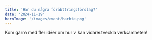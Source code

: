 ```yaml
---
title: 'Har du några föräbttringsförslag?'
date: '2024-11-19'
heroImage: '/images/event/barbie.png'
---
```


Kom gärna med fler idéer om hur vi kan vidareutveckla verksamheten!